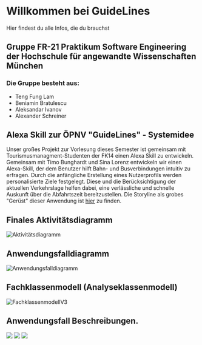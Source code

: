 # Willkommen bei GuideLines
Hier findest du alle Infos, die du brauchst

##  Gruppe FR-21 Praktikum Software Engineering der Hochschule für angewandte Wissenschaften München
###  Die Gruppe besteht aus:
* Teng Fung Lam
* Beniamin Bratulescu
* Aleksandar Ivanov
* Alexander Schreiner

## Alexa Skill zur ÖPNV "GuideLines" - Systemidee
Unser großes Projekt zur Vorlesung dieses Semester ist gemeinsam mit Tourismusmanagment-Studenten der FK14
einen Alexa Skill zu entwickeln. Gemeinsam mit Timo Bunghardt und Sina Lorenz entwickeln wir einen Alexa-Skill, der dem Benutzer hilft Bahn- und Busverbindungen intuitiv zu erfragen.
Durch die anfängliche Erstellung eines Nutzerprofils werden personalisierte Ziele festgelegt.
Diese und die Berücksichtigung der aktuellen Verkehrslage helfen dabei, eine verlässliche und schnelle Auskunft über die Abfahrtszeit bereitzustellen.
Die Storyline als grobes "Gerüst" dieser Anwendung ist [hier](https://getstoryline.com/shared/projects/bf4d507c3a4a7754d54daa1de084d6f40d21c23f)
zu finden.

## Finales Aktivitätsdiagramm
![Aktivitätsdiagramm](https://github.com/sweIhm-ws2018-19/skillproject-fr-21/blob/master/Diagramms/Akrivitätsdiagramm.png)

## Anwendungsfalldiagramm
![Anwendungsfalldiagramm](https://github.com/sweIhm-ws2018-19/skillproject-fr-21/blob/master/Diagramms/Anwendungsfall.png)

## Fachklassenmodell (Analyseklassenmodell)
![FachklassenmodellV3](https://user-images.githubusercontent.com/35468278/48474074-1120c280-e7fa-11e8-937d-9a1174bf9a71.png)

## Anwendungsfall Beschreibungen.
![](https://user-images.githubusercontent.com/32867958/49249402-4e04d000-f41c-11e8-95ad-92175d9464bd.png)
![](https://user-images.githubusercontent.com/32867958/49249506-a340e180-f41c-11e8-9261-52c663c28547.png)
![](https://user-images.githubusercontent.com/32867958/49249404-4e9d6680-f41c-11e8-9421-c276c374d2ff.png)
